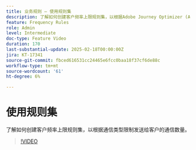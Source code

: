 ```yaml
---
title: 业务规则 — 使用规则集
description: 了解如何创建客户频率上限规则集，以根据Adobe Journey Optimizer (AJO)中的通信类型限制发送给客户的通信数量。
feature: Frequency Rules
role: Admin
level: Intermediate
doc-type: Feature Video
duration: 170
last-substantial-update: 2025-02-18T00:00:00Z
jira: KT-17341
source-git-commit: fbced616531cc24465e6fcc0baa18f37cf6de88c
workflow-type: tm+mt
source-wordcount: '61'
ht-degree: 6%

---
```



# 使用规则集

了解如何创建客户频率上限规则集，以根据通信类型限制发送给客户的通信数量。

>[!VIDEO](https://video.tv.adobe.com/v/3435531/?learn=on&enablevpops)
